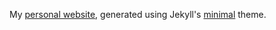 My [personal website](https://sitek.github.io), generated using Jekyll's [minimal](https://github.com/pages-themes/minimal) theme.
